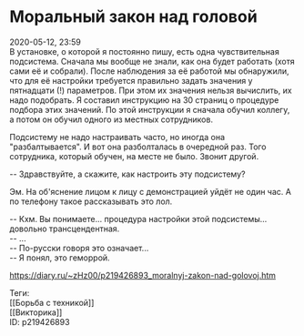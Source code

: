 Моральный закон над головой
============================

   
 2020-05-12, 23:59   
  В установке, о которой я постоянно пишу, есть одна чувствительная подсистема. Сначала мы вообще не знали, как она будет работать (хотя сами её и собрали). После наблюдения за её работой мы обнаружили, что для её настройки требуется правильно задать значения у пятнадцати (!) параметров. При этом их значения нельзя вычислить, их надо подобрать. Я составил инструкцию на 30 страниц о процедуре подбора этих значений. По этой инструкции я сначала обучил коллегу, а потом он обучил одного из местных сотрудников.   
   
 Подсистему не надо настраивать часто, но иногда она "разбалтывается". И вот она разболталась в очередной раз. Того сотрудника, который обучен, на месте не было. Звонит другой.   
   
 -- Здравствуйте, а скажите, как настроить эту подсистему?   
   
 Эм. На об'яснение лицом к лицу с демонстрацией уйдёт не один час. А по телефону такое рассказывать это лол.   
   
 -- Кхм. Вы понимаете... процедура настройки этой подсистемы... довольно трансцендентная.   
 -- ...   
 -- По-русски говоря это означает...   
 -- Я понял, это геморрой.   
    
 <https://diary.ru/~zHz00/p219426893_moralnyj-zakon-nad-golovoj.htm>   
   
 Теги:   
 [[Борьба с техникой]]   
 [[Викторика]]   
 ID: p219426893
